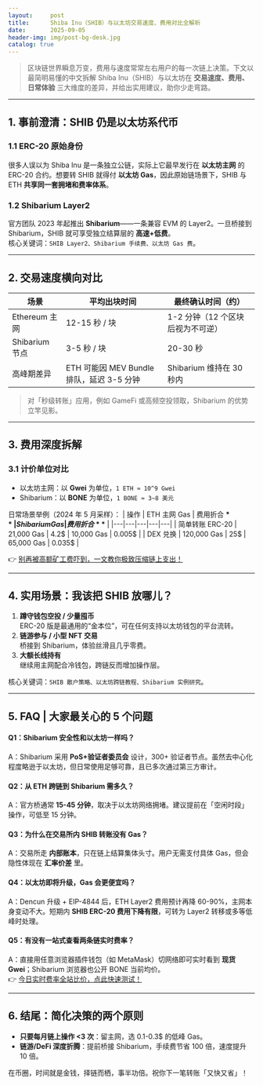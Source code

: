 ```yaml
---
layout:     post
title:      Shiba Inu（SHIB）与以太坊交易速度、费用对比全解析
date:       2025-09-05
header-img: img/post-bg-desk.jpg
catalog: true
---
```


> 区块链世界瞬息万变，费用与速度常常左右用户的每一次链上决策。下文以最简明易懂的中文拆解 Shiba Inu（SHIB）与以太坊在 **交易速度、费用、日常体验** 三大维度的差异，并给出实用建议，助你少走弯路。

---

## 1. 事前澄清：SHIB 仍是以太坊系代币

### 1.1 ERC-20 原始身份
很多人误以为 Shiba Inu 是一条独立公链，实际上它最早发行在 **以太坊主网** 的 ERC-20 合约。想要转 SHIB 就得付 **以太坊 Gas**，因此原始链场景下，SHIB 与 ETH **共享同一套拥堵和费率体系**。

### 1.2 Shibarium Layer2
官方团队 2023 年起推出 **Shibarium**——一条兼容 EVM 的 Layer2。一旦桥接到 Shibarium，SHIB 就可享受独立结算层的 **高速+低费**。  
核心关键词：`SHIB Layer2、Shibarium 手续费、以太坊 Gas 费`。

---

## 2. 交易速度横向对比

| 场景 | 平均出块时间 | 最终确认时间（约） |
|---|---|---|
| Ethereum 主网 | 12-15 秒 / 块 | 1-2 分钟（12 个区块后视为不可逆） |
| Shibarium 节点 | 3-5 秒 / 块 | 20-30 秒 |
| 高峰期差异 | ETH 可能因 MEV Bundle 排队，延迟 3-5 分钟 | Shibarium 维持在 30 秒内 |

> 对「秒级转账」应用，例如 GameFi 或高频空投领取，Shibarium 的优势立竿见影。

---

## 3. 费用深度拆解

### 3.1 计价单位对比
- 以太坊主网：以 **Gwei** 为单位，`1 ETH ≈ 10^9 Gwei`
- Shibarium：以 **BONE** 为单位，`1 BONE ≈ 3~8 美元`

日常场景举例（2024 年 5 月采样）：
| 操作 | ETH 主网 Gas | 费用折合 **$** | Shibarium Gas | 费用折合 **$** |
|---|---|---|---|---|
| 简单转账 ERC-20 | 21,000 Gas | 4.2$ | 10,000 Gas | 0.005$ |
| DEX 兑换 | 120,000 Gas | 25$ | 65,000 Gas | 0.035$ |

👉 [别再被高额矿工费吓到，一文教你极致压缩链上支出！](https://okxdog.com/)

---

## 4. 实用场景：我该把 SHIB 放哪儿？

1. **蹲守钱包空投 / 少量囤币**  
   ERC-20 版是最通用的“金本位”，可在任何支持以太坊钱包的平台流转。
2. **链游参与 / 小型 NFT 交易**  
   桥接到 Shibarium，体验丝滑且几乎零费。
3. **大额长线持有**  
   继续用主网配合冷钱包，跨链反而增加操作层。

核心关键词：`SHIB 散户策略、以太坊跨链教程、Shibarium 实例研究`。

---

## 5. FAQ | 大家最关心的 5 个问题

#### Q1：Shibarium 安全性和以太坊一样吗？
A：Shibarium 采用 **PoS+验证者委员会** 设计，300+ 验证者节点。虽然去中心化程度略逊于以太坊，但日常使用足够可靠，且已多次通过第三方审计。

#### Q2：从 ETH 跨链到 Shibarium 需多久？
A：官方桥通常 **15-45 分钟**，取决于以太坊网络拥堵。建议提前在「空闲时段」操作，可低至 15 分钟。

#### Q3：为什么在交易所内 SHIB 转账没有 Gas？
A：交易所走 **内部账本**，只在链上结算集体头寸。用户无需支付具体 Gas，但会隐性体现在 **汇率价差** 里。

#### Q4：以太坊即将升级，Gas 会更便宜吗？
A：Dencun 升级 + EIP-4844 后，ETH Layer2 费用预计再降 60-90%，主网本身变动不大。短期内 **SHIB ERC-20 费用下降有限**，可转为 Layer2 转移或多等低峰时处理。

#### Q5：有没有一站式查看两条链实时费率？
A：直接用任意浏览器插件钱包（如 MetaMask）切网络即可实时看到 **现货 Gwei**；Shibarium 浏览器也公开 BONE 当前均价。  
👉 [今日实时费率全站比价，点此快速测试！](https://okxdog.com/)

---

## 6. 结尾：简化决策的两个原则

- **只要每月链上操作 <3 次**：留主网，选 0.1-0.3$ 的低峰 Gas。
- **链游/DeFi 深度折腾**：提前桥接 Shibarium，手续费节省 100 倍，速度提升 10 倍。

在币圈，时间就是金钱，择链而栖，事半功倍。祝你下一笔转账「又快又省」！